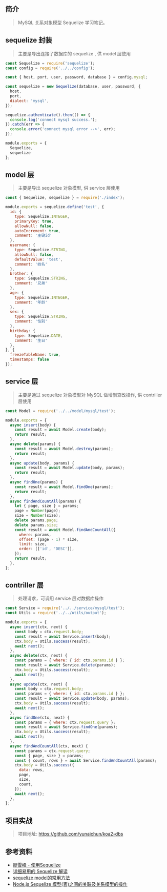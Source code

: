 ## 简介

> MySQL 关系对象模型 Sequelize 学习笔记。

## sequelize 封装

> 主要是导出连接了数据库的 sequelize , 供 model 层使用

```javascript
const Sequelize = require('sequelize');
const config = require('../../config');

const { host, port, user, password, database } = config.mysql;

const sequelize = new Sequelize(database, user, password, {
  host,
  port,
  dialect: 'mysql',
});

sequelize.authenticate().then(() => {
  console.log('connect mysql success.');
}).catch(err => {
  console.error('connect mysql error -->', err);
});

module.exports = {
  Sequelize,
  sequelize
};
```

## model 层

> 主要是导出 sequelize 对象模型, 供 service 层使用

```javascript
const { Sequelize, sequelize } = require('./index');

module.exports = sequelize.define('test', {
  id: {
    type: Sequelize.INTEGER,
    primaryKey: true,
    allowNull: false,
    autoIncrement: true,
    comment: '主键id'
  },
  username: {
    type: Sequelize.STRING,
    allowNull: false,
    defaultValue: 'test',
    comment: '姓名'
  },
  brother: {
    type: Sequelize.STRING,
    comment: '兄弟'
  },
  age: {
    type: Sequelize.INTEGER,
    comment: '年龄'
  },
  sex: {
    type: Sequelize.STRING,
    comment: '性别'
  },
  birthday: {
    type: Sequelize.DATE,
    comment: '生日'
  },
}, {
  freezeTableName: true,
  timestamps: false
});
```

## service 层

> 主要是通过 sequelize 对象模型对 MySQL 做增删查改操作, 供 contriller 层使用

```javascript
const Model = require('../../model/mysql/test');

module.exports = {
  async insert(body) {
    const result = await Model.create(body);
    return result;
  },
  async delete(params) {
    const result = await Model.destroy(params);
    return result;
  },
  async update(body, params) {
    const result = await Model.update(body, params);
    return result;
  },
  async findOne(params) {
    const result = await Model.findOne(params);
    return result;
  },
  async findAndCountAll(params) {
    let { page, size } = params;
    page = Number(page);
    size = Number(size);
    delete params.page;
    delete params.size;
    const result = await Model.findAndCountAll({
      where: params,
      offset: (page - 1) * size,
      limit: size,
      order: [['id', 'DESC']],
    });
    return result;
  },
};
```

## contriller 层

> 处理请求，可调用 service 层对数据库操作

```javascript
const Service = require('../../service/mysql/test');
const Utils = require('../../utils/output');

module.exports = {
  async insert(ctx, next) {
    const body = ctx.request.body;
    const result = await Service.insert(body);
    ctx.body = Utils.success(result);
    await next();
  },
  async delete(ctx, next) {
    const params = { where: { id: ctx.params.id } };
    const result = await Service.delete(params);
    ctx.body = Utils.success(result);
    await next();
  },
  async update(ctx, next) {
    const body = ctx.request.body;
    const params = { where: { id: ctx.params.id } };
    const result = await Service.update(body, params);
    ctx.body = Utils.success(result);
    await next();
  },
  async findOne(ctx, next) {
    const params = { where: ctx.request.query };
    const result = await Service.findOne(params);
    ctx.body = Utils.success(result);
    await next();
  },
  async findAndCountAll(ctx, next) {
    const params = ctx.request.query;
    const { page, size } = params;
    const { count, rows } = await Service.findAndCountAll(params);
    ctx.body = Utils.success({
      data: rows,
      page,
      size,
      count,
    });
    await next();
  },
};
```

## 项目实战

> 项目地址: https://github.com/yunaichun/koa2-dbs

## 参考资料

- [廖雪峰 - 使用Sequelize](https://www.liaoxuefeng.com/wiki/1022910821149312/1101571555324224)
- [详细易用的 Sequelize 解读](https://juejin.cn/post/6844903897673269255)
- [sequelize model的常用方法](https://blog.csdn.net/skyblacktoday/article/details/104351477)
- [Node.js Sequelize 模型(表)之间的关联及关系模型的操作](https://itbilu.com/nodejs/npm/EJarwPD8W.html#relation-sync)
